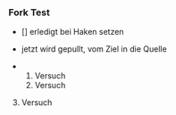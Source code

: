### Fork Test
- [] erledigt bei Haken setzen

- jetzt wird gepullt, vom Ziel in die Quelle
- 1. Versuch
  2. Versuch
3. Versuch
